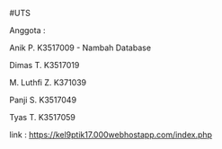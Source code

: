 #UTS

Anggota : 

Anik P. K3517009	- Nambah Database

Dimas T. K3517019	

M. Luthfi Z. K371039	

Panji S. K3517049	

Tyas T. K3517059	

link : https://kel9ptik17.000webhostapp.com/index.php
